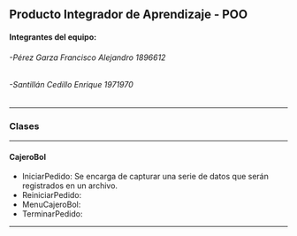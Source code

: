 ## Producto Integrador de Aprendizaje - POO
#### Integrantes del equipo: 
###### -Pérez Garza Francisco Alejandro 1896612
###### -Santillán Cedillo Enrique 1971970


------------

### Clases 

------------

#### CajeroBol

  - IniciarPedido: Se encarga de capturar una serie de datos que serán registrados en un archivo.
  - ReiniciarPedido: 
  - MenuCajeroBol: 
  - TerminarPedido: 

------------

